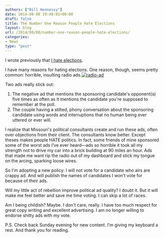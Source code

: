 ```yaml
---
authors: ["Bill Hennessy"]
date: 2014-08-08 19:48:01+00:00
draft: false
title: The Number One Reason People Hate Elections
layout: blog
url: /2014/08/08/number-one-reason-people-hate-elections/
categories:
- News
type: "post"
---
```


I wrote previously that [I hate elections](https://hennessysview.com/2014/07/31/im-voting-august-5-primary-printable-grid-ballot-initiatives/).

I have many reasons for hating elections. One reason, though, seems pretty common: horrible, insulting radio ads.[![radio-ad](https://hennessysview.com/wp-content/uploads/2014/08/radio-ad.png)
](https://hennessysview.com/wp-content/uploads/2014/08/radio-ad.png)

Two ads really stick out:




  1. The negative ad that mentions the sponsoring candidate's opponent(s) five times as often as it mentions the candidate you're supposed to remember at the poll.
  2. The couple having a stilted, phony conversation about the sponsoring candidate using words and interruptions that no human being ever uttered or ever will.




I realize that Missouri's political consultants create and run these ads, often over objections from their client. The consultants know better. Except theses makes people HATE politics. In fact, some friends of mine sponsored some of the worst ads I've ever heard—ads so horrible it took all my strength not to drive my car into a brick building at 90 miles an hour. Ads that made me want rip the radio out of my dashboard and stick my tongue on the arcing, sparking loose wires.

So I'm adopting a new policy: I will not vote for a candidate who airs are crappy ad. And will publish the names of candidates I won't vote for because of their ads.

Will my little act of rebellion improve political ad quality? I doubt it. But it will make me feel better and save me time voting. I can skip a lot of races.

Am I being childish? Maybe. I don't care, really. I have too much respect for great copy writing and excellent advertising. I am no longer willing to endorse shitty ads with my vote.

P.S. Check back Sunday evening for new content. I'm giving my keyboard a rest. And thank you for reading.
